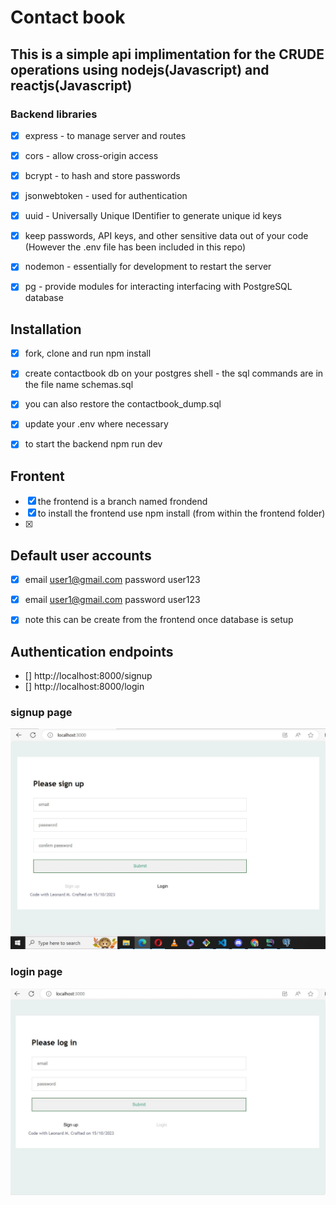 # Contact book

## This is a simple api implimentation for the CRUDE operations using nodejs(Javascript) and reactjs(Javascript)

 ### Backend libraries
 - [x] express - to manage server and routes
 - [x] cors - allow cross-origin access
 - [x] bcrypt - to hash and store passwords
 - [x] jsonwebtoken - used for authentication
 - [x] uuid - Universally Unique IDentifier to generate unique id keys
 - [x] keep passwords, API keys, and other sensitive data out of your code (However the .env file has been included in this repo)
 - [x] nodemon - essentially for development to restart the server
 - [x] pg - provide modules for interacting interfacing with PostgreSQL database


 ## Installation
 - [x] fork, clone and run npm install 
 - [x] create contactbook db on your postgres shell - the sql commands are in the file name schemas.sql
 - [x] you can also restore the contactbook_dump.sql
 - [x] update your .env where necessary
 - [x] to start the backend npm run dev


## Frontent 
- [x] the frontend is a branch named frondend
- [x] to install the frontend use npm install (from within the frontend folder)
- [x] 

## Default user accounts
- [x] email user1@gmail.com password user123
- [x] email user1@gmail.com password user123
- [x] note this can be create from the frontend once database is setup


## Authentication endpoints
- [] http://localhost:8000/signup
- [] http://localhost:8000/login



### signup page
![signup page](https://github.com/leo-mutuku/contactbook/blob/main/public/signup.JPG)

### login page
![signup page](https://github.com/leo-mutuku/contactbook/blob/main/public/login.JPG)
